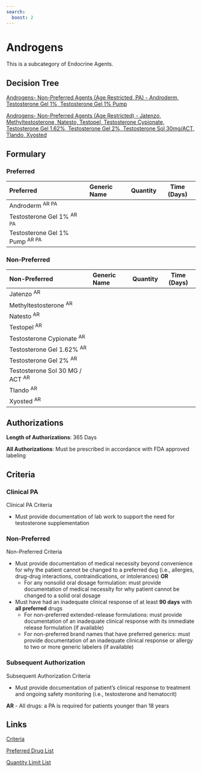 ```yaml
---
search:
  boost: 2 
---
```


# Androgens

This is a subcategory of Endocrine Agents.

## Decision Tree
[Androgens- Non-Preferred Agents (Age Restricted, PA) - Androderm, Testosterone Gel 1%, Testosterone Gel 1% Pump](https://forms.office.com.mcas.ms/pages/designpagev2.aspx?auth_pvr=OrgId&auth_upn=anttwaniqua.greer%40gainwelltechnologies.com&origin=OfficeDotCom&lang=en-US&sessionid=dba554c2-2c78-4f60-bee3-f837172c2546&route=GroupForms&subpage=design&id=nPhjxpvvj0G9PUHkbAzgaN9UYz8EqmlIs3_TYn4TbXBUQTc1UVI3REpOOENJMkU4Uk9SNVJNWVYzMiQlQCN0PWcu&topview=Preview)

[Androgens- Non-Preferred Agents (Age Restricted) - Jatenzo, Methyltestosterone, Natesto, Testopel, Testosterone Cypionate, Testosterone Gel 1.62%, Testosterone Gel 2%, Testosterone Sol 30mg/ACT, Tlando, Xyosted](https://forms.office.com.mcas.ms/pages/designpagev2.aspx?auth_pvr=OrgId&auth_upn=anttwaniqua.greer%40gainwelltechnologies.com&origin=OfficeDotCom&lang=en-US&sessionid=dba554c2-2c78-4f60-bee3-f837172c2546&route=GroupForms&subpage=design&id=nPhjxpvvj0G9PUHkbAzgaN9UYz8EqmlIs3_TYn4TbXBUNjk0MkRCMVU1MkxZTFlZUjVCUURUWFdGTiQlQCN0PWcu&topview=Preview)

## Formulary

### Preferred

| Preferred                                 | Generic Name | Quantity | Time (Days) |
| :---------------------------------------- | :----------- | :------: | :---------: |
| Androderm <sup>AR PA</sup>                |              |          |             |
| Testosterone Gel 1% <sup>AR PA</sup>      |              |          |             |
| Testosterone Gel 1% Pump <sup>AR PA</sup> |              |          |             |

### Non-Preferred

| Non-Preferred                              | Generic Name | Quantity | Time (Days) |
| :----------------------------------------- | :----------- | :------: | :---------: |
| Jatenzo <sup>AR</sup>                      |              |          |             |
| Methyltestosterone <sup>AR</sup>           |              |          |             |
| Natesto <sup>AR</sup>                      |              |          |             |
| Testopel <sup>AR</sup>                     |              |          |             |
| Testosterone Cypionate <sup>AR</sup>       |              |          |             |
| Testosterone Gel 1.62% <sup>AR</sup>       |              |          |             |
| Testosterone Gel 2% <sup>AR</sup>          |              |          |             |
| Testosterone Sol 30 MG / ACT <sup>AR</sup> |              |          |             |
| Tlando <sup>AR</sup>                       |              |          |             |
| Xyosted <sup>AR</sup>                      |              |          |             |

## Authorizations

**Length of Authorizations**: 365 Days

**All Authorizations**: Must be prescribed in accordance with FDA approved labeling

## Criteria

### Clinical PA

Clinical PA Criteria

-   Must provide documentation of lab work to support the need for testosterone supplementation

### Non-Preferred

Non-Preferred Criteria

-   Must provide documentation of medical necessity beyond convenience for why the patient cannot be changed to a preferred dug (i.e., allergies, drug-drug interactions, contraindications, or intolerances) **OR**
    -   For any nonsolid oral dosage formulation: must provide documentation of medical necessity for why patient cannot be changed to a solid oral dosage
-   Must have had an inadequate clinical response of at least **90 days** with **all preferred** drugs
    -   For non-preferred extended-release formulations: must provide documentation of an inadequate clinical response with its immediate release formulation (if available)
    -   For non-preferred brand names that have preferred generics: must provide documentation of an inadequate clinical response or allergy to two or more generic labelers (if available)

### Subsequent Authorization

Subsequent Authorization Criteria

-   Must provide documentation of patient’s clinical response to treatment and ongoing safety monitoring (i.e., testosterone and hematocrit)

**AR** - All drugs: a PA is required for patients younger than 18 years

## Links

[Criteria](https://pharmacy.medicaid.ohio.gov/sites/default/files/20230101_UPDL%20_Criteria_APPROVED.pdf#page=51)

[Preferred Drug List](https://pharmacy.medicaid.ohio.gov/sites/default/files/20230101_UPDL_APPROVED_12.13.22.pdf#page=20)

[Quantity Limit List](https://pharmacy.medicaid.ohio.gov/sites/default/files/20230101_Ohio_Medicaid_Quantity_Document_APPROVED.pdf)
